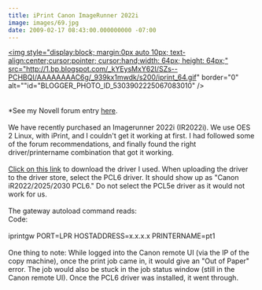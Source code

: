 ```yaml
---
title: iPrint Canon ImageRunner 2022i
image: images/69.jpg
date: 2009-02-17 08:43:00.000000000 -07:00
---
```

<a onblur="try {parent.deselectBloggerImageGracefully();} catch(e) {}" href="http://1.bp.blogspot.com/_kYEysMxY62I/SZs--PCHBQI/AAAAAAAAC6g/_939kx1mwdk/s1600-h/iprint_64.gif"><img style="display:block; margin:0px auto 10px; text-align:center;cursor:pointer; cursor:hand;width: 64px; height: 64px;" src="http://1.bp.blogspot.com/_kYEysMxY62I/SZs--PCHBQI/AAAAAAAAC6g/_939kx1mwdk/s200/iprint_64.gif" border="0" alt=""id="BLOGGER_PHOTO_ID_5303902225067083010" /></a><br /><br /><br />*See my Novell forum entry <a href="http://forums.novell.com/novell-product-support-forums/iprint/324248-canon-image-runners-2.html#post1737433">here</a>.<br /><br />We have recently purchased an Imagerunner 2022i (IR2022i). We use OES 2 Linux, with iPrint, and I couldn't get it working at first. I had followed some of the forum recommendations, and finally found the right driver/printername combination that got it working.<br /><br /><a href="http://downloads.canon.com/cpr/software/imagerunner/PCL5e-c_6_v8.35_v6.35_setup.exe">Click on this link</a> to download the driver I used. When uploading the driver to the driver store, select the PCL6 driver. It should show up as "Canon iR2022/2025/2030 PCL6." Do not select the PCL5e driver as it would not work for us.<br /><br />The gateway autoload command reads:<br />Code:<br /><br />iprintgw PORT=LPR HOSTADDRESS=x.x.x.x PRINTERNAME=pt1<br /><br />One thing to note: While logged into the Canon remote UI (via the IP of the copy machine), once the print job came in, it would give an "Out of Paper" error. The job would also be stuck in the job status window (still in the Canon remote UI). Once the PCL6 driver was installed, it went through.
